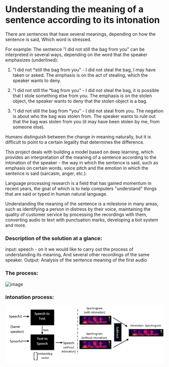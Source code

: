 # Understanding the meaning of a sentence according to its intonation

There are sentences that have several meanings, depending on how the sentence is said, Which word is stressed.

For example:
The sentence "I did not still the bag from you" can be interpreted in several ways, depending on the word that the speaker emphasizes (underlined):

1. "I did not  *still the bag from you" - I did not steal the bag, I may have taken or asked.
The emphasis is on the act of stealing, which the speaker wants to deny.

2. "I did not still the *bag from you" - I did not steal the bag, it is possible that I stole something else from you. The emphasis is on the stolen object, the speaker wants to deny that the stolen object is a bag.

3. "I did not still the bag from *you" - I did not steal from you. The negation is about who the bag was stolen from. The speaker wants to rule out that the bag was stolen from you (it may have been stolen by me, from someone else).

Humans distinguish between the change in meaning naturally, but it is difficult to point to a certain legality that determines the difference.

This project deals with building a model based on deep learning, which provides an interpretation of the meaning of a sentence according to the intonation of the speaker - the way in which the sentence is said, such as emphasis on certain words, voice pitch and the emotion in which the sentence is said (sarcasm, anger, etc.).

Language processing research is a field that has gained momentum in recent years, the goal of which is to help computers "understand" things that are said or typed in human natural language.

Understanding the meaning of the sentence is a milestone in many areas, such as identifying a person in distress by their voice, maintaining the quality of customer service by processing the recordings with them, converting audio to text with punctuation marks, developing a bot system and more.

### Description of the solution at a glance:

input: speech - on it we would like to carry out the process of understanding its meaning,
        And several other recordings of the same speaker.
Output: Analysis of the sentence meaning of the first audio

### The process:

![image](https://user-images.githubusercontent.com/61710157/181001454-2949f9d3-8258-4bc5-918c-264c163dd0b7.png)



### intonation process:

![](https://github.com/hila-wiesel/Intonation-Project/blob/main/pictures/process-diagram.png)



